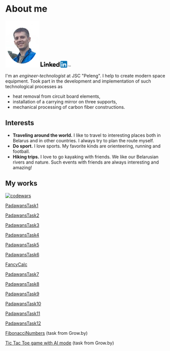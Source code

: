 # About me
![photo](photo.png)
[![linkedin](Logo-2C-21px-TM.png)](https://www.linkedin.com/in/ivangordeichik/en?trk=public_profile_locale_name)

I'm an _engineer-technologist_ at JSC "Peleng". I help to create modern space equipment.
Took part in the development and implementation of such technological processes as
  - heat removal from circuit board elements,
  - installation of a carrying mirror on three supports,
  - mechanical processing of carbon fiber constructions.


## Interests

- **Traveling around the world.** I like to travel to interesting places both in Belarus and in other countries. I always try to plan the route myself.
- **Do sport.** I love sports. My favorite kinds are orienteering, running and football.
- **Hiking trips.** I love to go kayaking with friends. We like our Belarusian rivers and nature. Such events with friends are always interesting and amazing!


## My works

[![codewars](https://www.codewars.com/users/BSJean/badges/small)](https://www.codewars.com/users/BSJean)

[PadawansTask1](https://github.com/BSJean/PadawansTask1)

[PadawansTask2](https://github.com/BSJean/PadawansTask2)

[PadawansTask3](https://github.com/BSJean/PadawansTask3)

[PadawansTask4](https://github.com/BSJean/PadawansTask4)

[PadawansTask5](https://github.com/BSJean/PadawansTask5)

[PadawansTask6](https://github.com/BSJean/PadawansTask6)

[FancyCalc](https://github.com/BSJean/FancyCalc)

[PadawansTask7](https://github.com/BSJean/PadawansTask7)

[PadawansTask8](https://github.com/BSJean/PadawansTask8)

[PadawansTask9](https://github.com/BSJean/PadawansTask9)

[PadawansTask10](https://github.com/BSJean/PadawansTask10)

[PadawansTask11](https://github.com/BSJean/PadawansTask11)

[PadawansTask12](https://github.com/BSJean/PadawansTask12)

[FibonacciNumbers](https://github.com/BSJean/FibonacciNumbers) (task from Grow.by)

[Tic Tac Toe game with AI mode](https://github.com/BSJean/TicTacToe) (task from Grow.by)

